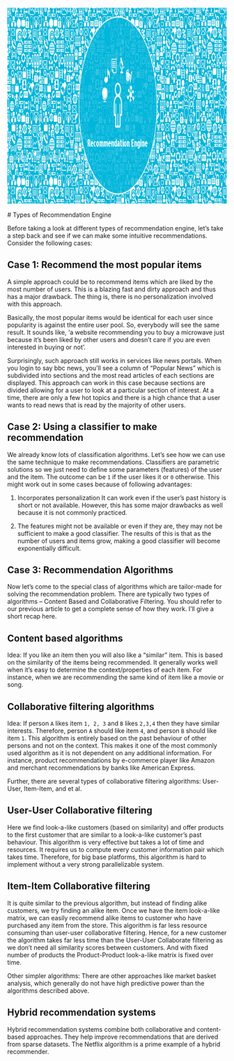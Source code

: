 <p align="center">
  <img src="./sys.png" alt="Recommendation Engine"
       width="854" height="450">
</p>
# Types of Recommendation Engine

Before taking a look at different types of recommendation engine, let’s take a step back and see if we can make some intuitive recommendations. Consider the following cases:

## Case 1: Recommend the most popular items
A simple approach could be to recommend items which are liked by the most number of users. This is a blazing fast and dirty approach and thus has a major drawback. The thing is, there is no personalization involved with this approach.

Basically, the most popular items would be identical for each user since popularity is against the entire user pool. So, everybody will see the same result. It sounds like, ‘a website recommending you to buy a microwave just because it’s been liked by other users and doesn’t care if you are even interested in buying or not’.

Surprisingly, such approach still works in services like news portals. When you login to say bbc news, you’ll see a column of “Popular News” which is subdivided into sections and the most read articles of each sections are displayed. This approach can work in this case because sections are divided allowing for a user to look at a particular section of interest.
At a time, there are only a few hot topics and there is a high chance that a user wants to read news that is read by the majority of other users.

## Case 2: Using a classifier to make recommendation
We already know lots of classification algorithms. Let’s see how we can use the same technique to make recommendations. Classifiers are parametric solutions so we just need to define some parameters (features) of the user and the item. The outcome can be  `1` if the user likes it or  `0` otherwise. This might work out in some cases because of following advantages:

1. Incorporates personalization
It can work even if the user’s past history is short or not available. However, this has some major drawbacks as well because it is not commonly practiced.

1. The features might not be available or even if they are, they may not be sufficient to make a good classifier. The results of this is that as the number of users and items grow, making a good classifier will become exponentially difficult.


## Case 3: Recommendation Algorithms
Now let’s come to the special class of algorithms which are tailor-made for solving the recommendation problem. There are typically two types of algorithms – Content Based and Collaborative Filtering. You should refer to our previous article to get a complete sense of how they work. I’ll give a short recap here.

## Content based algorithms
Idea: If you like an item then you will also like a “similar” item. This is based on the similarity of the items being recommended.
It generally works well when it’s easy to determine the context/properties of each item. For instance, when we are recommending the same kind of item like a movie or song.

## Collaborative filtering algorithms
Idea: If person `A` likes item `1, 2, 3` and `B` likes `2,3,4` then they have similar interests. Therefore, person `A` should like item `4`, and person `B` should like item `1`.
This algorithm is entirely based on the past behaviour of other persons and not on the context. This makes it one of the most commonly used algorithm as it is not dependent on any additional information. 
For instance, product recommendations by e-commerce player like Amazon and merchant recommendations by banks like American Express.

Further, there are several types of collaborative filtering algorithms: User-User, Item-Item, and et al.

## User-User Collaborative filtering
Here we find look-a-like customers (based on similarity) and offer products to the first customer that are similar to a look-a-like customer’s past behaviour. This algorithm is very effective but takes a lot of time and resources. It requires us to compute every customer information pair which takes time. Therefore, for big base platforms, this algorithm is hard to implement without a very strong parallelizable system.

## Item-Item Collaborative filtering
It is quite similar to the previous algorithm, but instead of finding alike customers, we try finding an alike item. Once we have the item look-a-like matrix, we can easily recommend alike items to customer who have purchased any item from the store. This algorithm is far less resource consuming than user-user collaborative filtering. Hence, for a new customer the algorithm takes far less time than the User-User Collaborate filtering as we don’t need all similarity scores between customers. And with fixed number of products the Product-Product look-a-like matrix is fixed over time.

Other simpler algorithms: There are other approaches like market basket analysis, which generally do not have high predictive power than the algorithms described above.

## Hybrid recommendation systems 
Hybrid recommendation systems combine both collaborative and content-based approaches. They help improve recommendations that are derived from sparse datasets. The Netflix algorithm is a prime example of a hybrid recommender.
